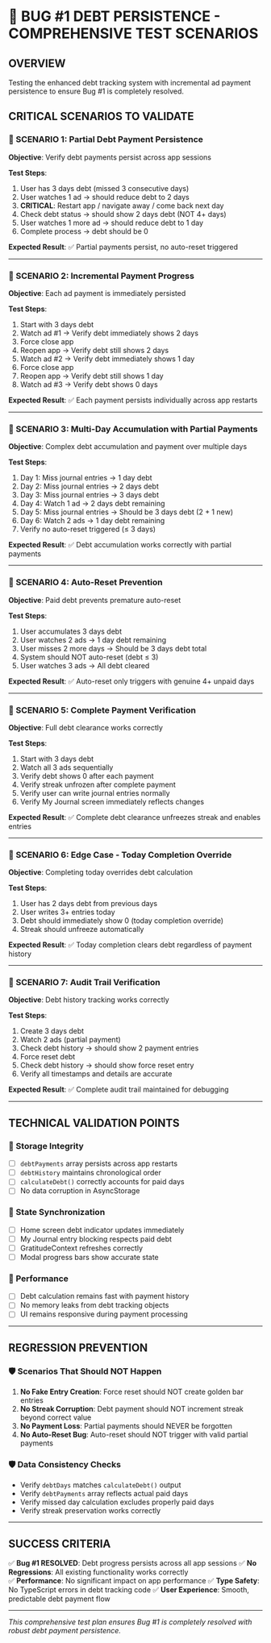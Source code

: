 # 🧪 BUG #1 DEBT PERSISTENCE - COMPREHENSIVE TEST SCENARIOS

## **OVERVIEW**
Testing the enhanced debt tracking system with incremental ad payment persistence to ensure Bug #1 is completely resolved.

## **CRITICAL SCENARIOS TO VALIDATE**

### **🎯 SCENARIO 1: Partial Debt Payment Persistence**
**Objective**: Verify debt payments persist across app sessions

**Test Steps**:
1. User has 3 days debt (missed 3 consecutive days)
2. User watches 1 ad → should reduce debt to 2 days
3. **CRITICAL**: Restart app / navigate away / come back next day
4. Check debt status → should show 2 days debt (NOT 4+ days)
5. User watches 1 more ad → should reduce debt to 1 day
6. Complete process → debt should be 0

**Expected Result**: ✅ Partial payments persist, no auto-reset triggered

---

### **🎯 SCENARIO 2: Incremental Payment Progress**
**Objective**: Each ad payment is immediately persisted

**Test Steps**:
1. Start with 3 days debt
2. Watch ad #1 → Verify debt immediately shows 2 days
3. Force close app
4. Reopen app → Verify debt still shows 2 days
5. Watch ad #2 → Verify debt immediately shows 1 day
6. Force close app
7. Reopen app → Verify debt still shows 1 day
8. Watch ad #3 → Verify debt shows 0 days

**Expected Result**: ✅ Each payment persists individually across app restarts

---

### **🎯 SCENARIO 3: Multi-Day Accumulation with Partial Payments**
**Objective**: Complex debt accumulation and payment over multiple days

**Test Steps**:
1. Day 1: Miss journal entries → 1 day debt
2. Day 2: Miss journal entries → 2 days debt
3. Day 3: Miss journal entries → 3 days debt
4. Day 4: Watch 1 ad → 2 days debt remaining
5. Day 5: Miss journal entries → Should be 3 days debt (2 + 1 new)
6. Day 6: Watch 2 ads → 1 day debt remaining
7. Verify no auto-reset triggered (≤ 3 days)

**Expected Result**: ✅ Debt accumulation works correctly with partial payments

---

### **🎯 SCENARIO 4: Auto-Reset Prevention**
**Objective**: Paid debt prevents premature auto-reset

**Test Steps**:
1. User accumulates 3 days debt
2. User watches 2 ads → 1 day debt remaining
3. User misses 2 more days → Should be 3 days debt total
4. System should NOT auto-reset (debt ≤ 3)
5. User watches 3 ads → All debt cleared

**Expected Result**: ✅ Auto-reset only triggers with genuine 4+ unpaid days

---

### **🎯 SCENARIO 5: Complete Payment Verification**
**Objective**: Full debt clearance works correctly

**Test Steps**:
1. Start with 3 days debt
2. Watch all 3 ads sequentially
3. Verify debt shows 0 after each payment
4. Verify streak unfrozen after complete payment
5. Verify user can write journal entries normally
6. Verify My Journal screen immediately reflects changes

**Expected Result**: ✅ Complete debt clearance unfreezes streak and enables entries

---

### **🎯 SCENARIO 6: Edge Case - Today Completion Override**
**Objective**: Completing today overrides debt calculation

**Test Steps**:
1. User has 2 days debt from previous days
2. User writes 3+ entries today
3. Debt should immediately show 0 (today completion override)
4. Streak should unfreeze automatically

**Expected Result**: ✅ Today completion clears debt regardless of payment history

---

### **🎯 SCENARIO 7: Audit Trail Verification**
**Objective**: Debt history tracking works correctly

**Test Steps**:
1. Create 3 days debt
2. Watch 2 ads (partial payment)
3. Check debt history → should show 2 payment entries
4. Force reset debt
5. Check debt history → should show force reset entry
6. Verify all timestamps and details are accurate

**Expected Result**: ✅ Complete audit trail maintained for debugging

---

## **TECHNICAL VALIDATION POINTS**

### **🔧 Storage Integrity**
- [ ] `debtPayments` array persists across app restarts
- [ ] `debtHistory` maintains chronological order
- [ ] `calculateDebt()` correctly accounts for paid days
- [ ] No data corruption in AsyncStorage

### **🔧 State Synchronization**
- [ ] Home screen debt indicator updates immediately
- [ ] My Journal entry blocking respects paid debt
- [ ] GratitudeContext refreshes correctly
- [ ] Modal progress bars show accurate state

### **🔧 Performance**
- [ ] Debt calculation remains fast with payment history
- [ ] No memory leaks from debt tracking objects
- [ ] UI remains responsive during payment processing

---

## **REGRESSION PREVENTION**

### **🛡️ Scenarios That Should NOT Happen**
1. **No Fake Entry Creation**: Force reset should NOT create golden bar entries
2. **No Streak Corruption**: Debt payment should NOT increment streak beyond correct value
3. **No Payment Loss**: Partial payments should NEVER be forgotten
4. **No Auto-Reset Bug**: Auto-reset should NOT trigger with valid partial payments

### **🛡️ Data Consistency Checks**
- Verify `debtDays` matches `calculateDebt()` output
- Verify `debtPayments` array reflects actual paid days
- Verify missed day calculation excludes properly paid days
- Verify streak preservation works correctly

---

## **SUCCESS CRITERIA**

✅ **Bug #1 RESOLVED**: Debt progress persists across all app sessions
✅ **No Regressions**: All existing functionality works correctly  
✅ **Performance**: No significant impact on app performance
✅ **Type Safety**: No TypeScript errors in debt tracking code
✅ **User Experience**: Smooth, predictable debt payment flow

---

*This comprehensive test plan ensures Bug #1 is completely resolved with robust debt payment persistence.*